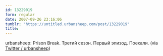 ```yaml
---
id: 13229019
form: regular
date: 2007-09-26 23:16:06
tumblr: "https://untitled.urbansheep.com/post/13229019"
title:
---
```


<p>urbansheep: Prison Break. Третий сезон. Первый эпизод. Поехали. (via <a href="http://twitter.com/urbansheep/statuses/295043422">Twitter / urbansheep</a>)</p>

